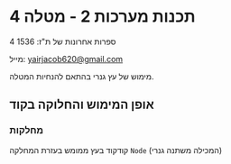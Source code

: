 # תכנות מערכות 2 - מטלה 4
 
4 ספרות אחרונות של ת"ז: 1536

מייל: yairjacob620@gmail.com

מימוש של עץ גנרי בהתאם להנחיות המטלה.

## **אופן המימוש והחלוקה בקוד**
### מחלקות
קודקוד בעץ ממומש בעזרת המחלקה `Node` (המכילה משתנה גנרי) 
